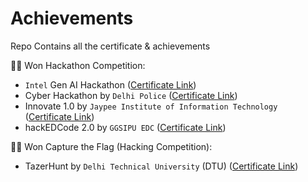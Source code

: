 # Achievements
Repo Contains all the certificate &amp; achievements

🧑‍💻 Won Hackathon Competition:
- `Intel` Gen AI Hackathon ([Certificate Link](/Cert/intel.pdf))
- Cyber Hackathon by `Delhi Police` ([Certificate Link](/Cert/delhi_police.pdf))
- Innovate 1.0 by `Jaypee Institute of Information Technology` ([Certificate Link](/Cert/jiit.pdf))
- hackEDCode 2.0 by `GGSIPU EDC` ([Certificate Link](/Cert/hackedcode.pdf))

🧑‍💻 Won Capture the Flag (Hacking Competition):
- TazerHunt by `Delhi Technical University` (DTU) ([Certificate Link](/Cert/dtu_ctf.pdf))
